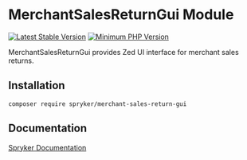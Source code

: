 # MerchantSalesReturnGui Module
[![Latest Stable Version](https://poser.pugx.org/spryker/merchant-sales-return-gui/v/stable.svg)](https://packagist.org/packages/spryker/merchant-sales-return-gui)
[![Minimum PHP Version](https://img.shields.io/badge/php-%3E%3D%208.0-8892BF.svg)](https://php.net/)

MerchantSalesReturnGui provides Zed UI interface for merchant sales returns.

## Installation

```
composer require spryker/merchant-sales-return-gui
```

## Documentation

[Spryker Documentation](https://docs.spryker.com)
